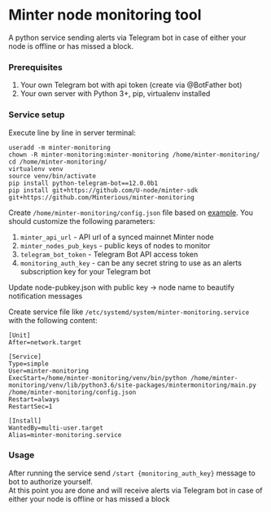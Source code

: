 # Minter node monitoring tool
A python service sending alerts via Telegram bot in case of either your node is offline or has missed a block.

### Prerequisites
1. Your own Telegram bot with api token (create via @BotFather bot)
2. Your own server with Python 3+, pip, virtualenv installed

### Service setup
Execute line by line in server terminal:
```
useradd -m minter-monitoring
chown -R minter-monitoring:minter-monitoring /home/minter-monitoring/
cd /home/minter-monitoring/
virtualenv venv
source venv/bin/activate
pip install python-telegram-bot==12.0.0b1
pip install git+https://github.com/U-node/minter-sdk git+https://github.com/Minterious/minter-monitoring
```
Create `/home/minter-monitoring/config.json` file based on [example](https://github.com/Minterious/minter-monitoring/blob/master/config-example.json).
You should customize the following parameters:
1. `minter_api_url` - API url of a synced mainnet Minter node
2. `minter_nodes_pub_keys` - public keys of nodes to monitor
3. `telegram_bot_token` - Telegram Bot API access token
4. `monitoring_auth_key` - can be any secret string to use as an alerts subscription key for your Telegram bot

Update node-pubkey.json with public key -> node name to beautify notification messages

Create service file like `/etc/systemd/system/minter-monitoring.service` with the following content:
```
[Unit]
After=network.target

[Service]
Type=simple
User=minter-monitoring 
ExecStart=/home/minter-monitoring/venv/bin/python /home/minter-monitoring/venv/lib/python3.6/site-packages/mintermonitoring/main.py /home/minter-monitoring/config.json 
Restart=always
RestartSec=1

[Install]
WantedBy=multi-user.target
Alias=minter-monitoring.service
```

### Usage
After running the service send `/start {monitoring_auth_key}` message to bot to authorize yourself.  
At this point you are done and will receive alerts via Telegram bot in case of either your node is offline or has missed a block